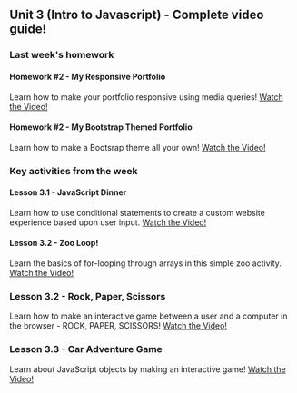 ## Unit 3 (Intro to Javascript) - Complete video guide!

### Last week's homework

#### Homework #2 - My Responsive Portfolio
Learn how to make your portfolio responsive using media queries!
[Watch the Video!](https://www.youtube.com/watch?v=jF0kIhpX6tk)

#### Homework #2 - My Bootstrap Themed Portfolio
Learn how to make a Bootsrap theme all your own!
[Watch the Video!](https://youtu.be/C3cMAcsv1Lg)

### Key activities from the week

#### Lesson 3.1 - JavaScript Dinner
Learn how to use conditional statements to create a custom website experience based upon user input.
[Watch the Video!](https://www.youtube.com/watch?v=rlhhRVO5EOg)

#### Lesson 3.2 - Zoo Loop!
Learn the basics of for-looping through arrays in this simple zoo activity.
[Watch the Video!](https://www.youtube.com/watch?v=zJO9g7S2_Xo)

### Lesson 3.2 - Rock, Paper, Scissors
Learn how to make an interactive game between a user and a computer in the browser - ROCK, PAPER, SCISSORS!
[Watch the Video!](https://www.youtube.com/watch?v=Tio88WjwFO0)

### Lesson 3.3 - Car Adventure Game
Learn about JavaScript objects by making an interactive game!
[Watch the Video!](https://www.youtube.com/watch?v=jtU6YrNPv7E&feature=youtu.be)